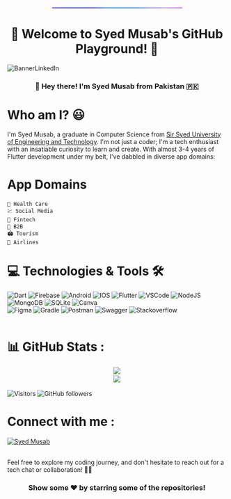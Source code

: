 <!DOCTYPE html>
<html lang="en">

<head>
  <meta charset="UTF-8">
  <meta http-equiv="X-UA-Compatible" content="IE=edge">
  <meta name="viewport" content="width=device-width, initial-scale=1.0">
</head>


<body>

  <div align="center">
    <img src="https://raw.githubusercontent.com/AnderMendoza/AnderMendoza/main/assets/line-neon.gif"/>
  </div>
  <h1 style="text-align: center;">🚀 Welcome to Syed Musab's GitHub Playground! 🚀</h1>

  ![BannerLinkedIn](https://github.com/MusabBoltX/MusabBoltX/assets/68772934/3f7d07c3-840f-4f0e-9e8a-0e32dfc8cbd0)

  <h3 style="text-align: center;">👋 Hey there! I'm Syed Musab from Pakistan 🇵🇰</h3>

  <h1 style="text-align: left;">Who am I? 😃</h1>

  <p>
    I'm Syed Musab, a graduate in Computer Science from <a href="https://www.ssuet.edu.pk/">Sir Syed University of Engineering and Technology</a>. I'm not just a coder; I'm a tech enthusiast with an insatiable curiosity to learn and create. With almost 3-4 years of Flutter development under my belt, I've dabbled in diverse app domains:
  </p>

# App Domains
    🏥 Health Care
    💹 Social Media
    💸 Fintech
    📂 B2B
    🏟️ Tourism
    🛫 Airlines

# 💻 Technologies & Tools 🛠
![Dart](https://img.shields.io/badge/dart-%230175C2.svg?style=for-the-badge&logo=dart&logoColor=white) 
![Firebase](https://img.shields.io/badge/firebase-%23039BE5.svg?style=for-the-badge&logo=firebase) 
![Android](https://img.shields.io/badge/Android-3DDC84?style=for-the-badge&logo=android&logoColor=white)
![IOS](https://img.shields.io/badge/iOS-000000?style=for-the-badge&logo=ios&logoColor=white)
![Flutter](https://img.shields.io/badge/Flutter-%2302569B.svg?style=for-the-badge&logo=Flutter&logoColor=white) 
![VSCode](https://img.shields.io/badge/VS%20Code-007ACC?style=for-the-badge&logo=visual-studio-code&logoColor=white)
![NodeJS](https://img.shields.io/badge/Node.js-339933?style=for-the-badge&logo=node.js&logoColor=white) 
![MongoDB](https://img.shields.io/badge/MongoDB-%234ea94b.svg?style=for-the-badge&logo=mongodb&logoColor=white) 
![SQLite](https://img.shields.io/badge/sqlite-%2307405e.svg?style=for-the-badge&logo=sqlite&logoColor=white) 
![Canva](https://img.shields.io/badge/Canva-%2300C4CC.svg?style=for-the-badge&logo=Canva&logoColor=white)	
![Figma](https://img.shields.io/badge/figma-%23F24E1E.svg?style=for-the-badge&logo=figma&logoColor=white) 
![Gradle](https://img.shields.io/badge/Gradle-02303A.svg?style=for-the-badge&logo=Gradle&logoColor=white) 
![Postman](https://img.shields.io/badge/Postman-FF6C37?style=for-the-badge&logo=postman&logoColor=white) 
![Swagger](https://img.shields.io/badge/-Swagger-%23Clojure?style=for-the-badge&logo=swagger&logoColor=white) 
![Stackoverflow](https://img.shields.io/badge/Stack%20Overflow-FE7A16?style=for-the-badge&logo=stack-overflow&logoColor=white)
<br>
<br>

# 📊 GitHub Stats :
<div align = "center">

![](https://github-readme-streak-stats.herokuapp.com/?user=MusabBoltX&theme=flag-india&hide_border=true)<br/>
![](https://github-readme-stats.vercel.app/api/top-langs/?username=MusabBoltX&theme=flag-india&hide_border=true&include_all_commits=false&count_private=false&layout=compact)
</div>

  <div>
        <img class="shields" src="https://visitor-badge.laobi.icu/badge?page_id=MusabBoltX.MusabBoltX" alt="Visitors" />
        <img class="shields" src="https://img.shields.io/github/followers/MusabBoltX?style=social" alt="GitHub followers" />
  </div>

  # Connect with me :

  <a href="https://www.linkedin.com/in/syed-musab/" target="blank">
    <img align="center" src="https://www.edigitalagency.com.au/wp-content/uploads/Linkedin-logo-png.png" alt="Syed Musab" height="30" />
  </a>
  <p>
  <br>
    Feel free to explore my coding journey, and don't hesitate to reach out for a tech chat or collaboration! 🚀✨
  </p>

<div align="center">

### Show some ❤️ by starring some of the repositories!

</div>
</body>

</html>
